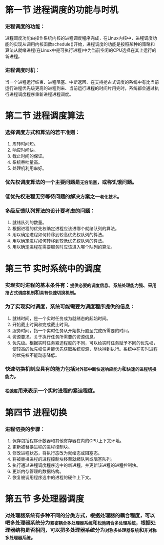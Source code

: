 # 第一节 进程调度的功能与时机
### 进程调度的功能：
  进程调度功能由操作系统内核的进程调度程序完成，在Linux内核中，进程调度功能的实现从调用内核函数schedule()开始，进程调度的功能是按照某种的策略和算法从就绪进程(在Linux中是可执行进程)中为当前空闲的CPU选择在其上运行的新进程。

### 进程调度时机：
  当一个进程运行结束、进程阻塞、中断返回、在支持抢占式调度的系统中有比当前运行进程优先级更高的进程到来、当前运行进程的时间片用完时，系统都会通过执行进程调度程序重新进程进程调度。

# 第二节 进程调度算法
### 选择调度方式和算法的若干准则：
1. 周转时间短。
2. 响应时间快。
3. 截止时间的保证。
4. 系统吞吐量高。
5. 处理机利用率好。

### 优先权调度算法的一个主要问题是`无穷阻塞`，或称饥饿问题。

### 低优先权进程无穷等待问题的解决方案之一`老化技术`。

### 多级反馈队列算法的设计要考虑的问题：
1. 就绪队列的数量。
2. 根据进程的优先权确定进程应该进哪个就绪队列的算法。
3. 用以确定进程如何转移到较高优先权队列的算法。
4. 用以确定进程如何转移到较低优先权队列的算法。
5. 用以确定进程在需要服务时应该进入哪个队列的算法。

# 第三节 实时系统中的调度
### 实现实时进程的基本条件有：`提供必要的调度信息`、`系统处理能力强`、`采用抢占式调度机制`和`具有快速切换机制`。

### 为了实现实时调度，系统可能需要为调度程序提供的信息：
1. 就绪时间，是一个实时任务成为就绪态的起始时间。
2. 开始截止时间和完成截止时间。
3. 服务时间，指一个实时任务从开始执行直至完成所需要的时间。
4. 资源要求。关于执行任务所需要的资源信息。
5. 优先级。根据实时任务紧迫程度的不同，可以给实时任务赋予不同的优先权，使较高的优先权任务能优先获取系统资源，尽快得到执行。系统中在实时进程的优先权不能动态降低。

### 快速切换机制应具有的能力包括`对外部中断快速响应能力`和`快速的进程切换能力`。

### `松弛度`用来表示一个实时进程的紧迫程度。

# 第四节 进程切换
### 进程切换的步骤：
1. 保存包括程序计数器和其他寄存器在内的CPU上下文环境。
2. 更新被替换进程的进程控制块。
3. 修改进程状态，将执行态改为就绪态或阻塞态。
4. 将被替换进程的进程控制块移至就绪队列或阻塞队列。
5. 执行通过进程调度程序选中的新进程，并更新该进程的进程控制块。
6. 更新内存管理的数据结构。
7. 恢复被调用程序选中的进程的硬件上下文。

# 第五节 多处理器调度
### 对处理器系统有多种不同的分类方式，根据处理器的耦合程度，可以吧多处理器系统分为`紧密耦合多处理器系统`和`松弛耦合多处理系统`，根据处理器结构是否相同，可以把多处理器系统分为`对称多处理器系统`和`非对称多处理器系统`。
